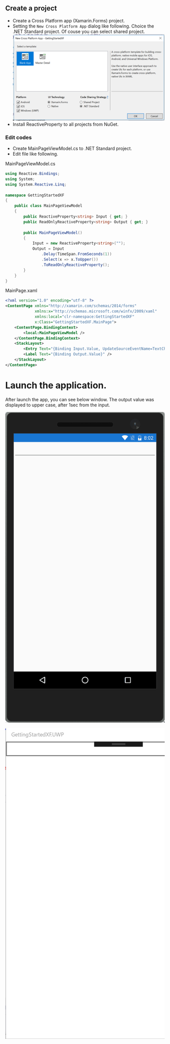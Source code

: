 ## Create a project

- Create a Cross Platform app (Xamarin.Forms) project.
- Setting the `New Cross Platform App` dialog like following.
  Choice the .NET Standard project. Of couse you can select shared project.
  ![New Cross Platform App dialog](./images/xf-create-project.png)
- Install ReactiveProperty to all projects from NuGet.

### Edit codes

- Create MainPageViewModel.cs to .NET Standard project.
- Edit file like following.

MainPageViewModel.cs
```csharp
using Reactive.Bindings;
using System;
using System.Reactive.Linq;

namespace GettingStartedXF
{
    public class MainPageViewModel
    {
        public ReactiveProperty<string> Input { get; }
        public ReadOnlyReactiveProperty<string> Output { get; }

        public MainPageViewModel()
        {
            Input = new ReactiveProperty<string>("");
            Output = Input
                .Delay(TimeSpan.FromSeconds(1))
                .Select(x => x.ToUpper())
                .ToReadOnlyReactiveProperty();
        }
    }
}
```

MainPage.xaml
```xml
<?xml version="1.0" encoding="utf-8" ?>
<ContentPage xmlns="http://xamarin.com/schemas/2014/forms"
             xmlns:x="http://schemas.microsoft.com/winfx/2009/xaml"
             xmlns:local="clr-namespace:GettingStartedXF"
             x:Class="GettingStartedXF.MainPage">
    <ContentPage.BindingContext>
        <local:MainPageViewModel />
    </ContentPage.BindingContext>
    <StackLayout>
        <Entry Text="{Binding Input.Value, UpdateSourceEventName=TextChanged}" />
        <Label Text="{Binding Output.Value}" />
    </StackLayout>
</ContentPage>
```

# Launch the application.

After launch the app, you can see below window.
The output value was displayed to upper case, after 1sec from the input.

![Launch the app](./images/launch-xf-app-android.gif)

![Launch the app](./images/launch-xf-app-uwp.gif)

